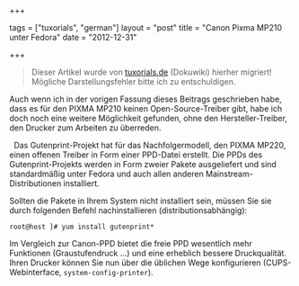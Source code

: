 +++

tags = ["tuxorials", "german"]
layout = "post"
title = "Canon Pixma MP210 unter Fedora"
date = "2012-12-31"

+++

>
> Dieser Artikel wurde von [tuxorials.de](http://tuxorials.de) (Dokuwiki) hierher migriert!
> Mögliche Darstellungsfehler bitte ich zu entschuldigen.
>


Auch wenn ich in der vorigen Fassung dieses Beitrags geschrieben habe,
dass es für den PIXMA MP210 keinen Open-Source-Treiber gibt, habe ich
doch noch eine weitere Möglichkeit gefunden, ohne den
Hersteller-Treiber, den Drucker zum Arbeiten zu überreden.

  Das Gutenprint-Projekt hat für das Nachfolgermodell, den PIXMA MP220,
einen offenen Treiber in Form einer PPD-Datei erstellt. Die PPDs des
Gutenprint-Projekts werden in Form zweier Pakete ausgeliefert und sind
standardmäßig unter Fedora und auch allen anderen
Mainstream-Distributionen installiert.

Sollten die Pakete in Ihrem System nicht installiert sein, müssen Sie
sie durch folgenden Befehl nachinstallieren (distributionsabhängig):

```
root@host ]# yum install gutenprint*
```

Im Vergleich zur Canon-PPD bietet die freie PPD wesentlich mehr
Funktionen (Graustufendruck …) und eine erheblich bessere Druckqualität.
Ihren Drucker können Sie nun über die üblichen Wege konfigurieren
(CUPS-Webinterface, `system-config-printer`).
